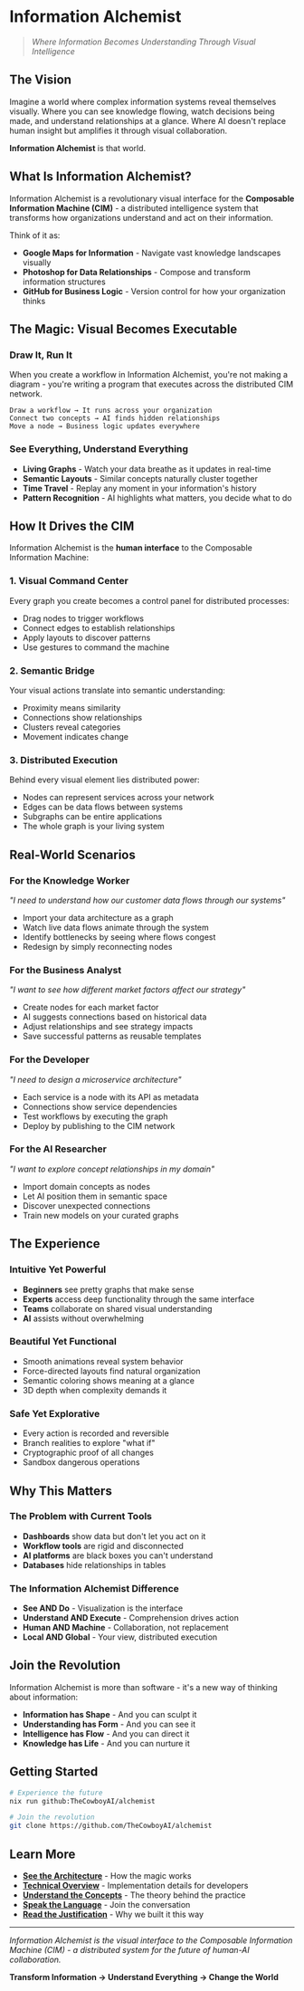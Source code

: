 # Information Alchemist

> *Where Information Becomes Understanding Through Visual Intelligence*

## The Vision

Imagine a world where complex information systems reveal themselves visually. Where you can see knowledge flowing, watch decisions being made, and understand relationships at a glance. Where AI doesn't replace human insight but amplifies it through visual collaboration.

**Information Alchemist** is that world.

## What Is Information Alchemist?

Information Alchemist is a revolutionary visual interface for the **Composable Information Machine (CIM)** - a distributed intelligence system that transforms how organizations understand and act on their information.

Think of it as:
- **Google Maps for Information** - Navigate vast knowledge landscapes visually
- **Photoshop for Data Relationships** - Compose and transform information structures
- **GitHub for Business Logic** - Version control for how your organization thinks

## The Magic: Visual Becomes Executable

### Draw It, Run It

When you create a workflow in Information Alchemist, you're not making a diagram - you're writing a program that executes across the distributed CIM network.

```
Draw a workflow → It runs across your organization
Connect two concepts → AI finds hidden relationships
Move a node → Business logic updates everywhere
```

### See Everything, Understand Everything

- **Living Graphs** - Watch your data breathe as it updates in real-time
- **Semantic Layouts** - Similar concepts naturally cluster together
- **Time Travel** - Replay any moment in your information's history
- **Pattern Recognition** - AI highlights what matters, you decide what to do

## How It Drives the CIM

Information Alchemist is the **human interface** to the Composable Information Machine:

### 1. **Visual Command Center**
Every graph you create becomes a control panel for distributed processes:
- Drag nodes to trigger workflows
- Connect edges to establish relationships
- Apply layouts to discover patterns
- Use gestures to command the machine

### 2. **Semantic Bridge**
Your visual actions translate into semantic understanding:
- Proximity means similarity
- Connections show relationships
- Clusters reveal categories
- Movement indicates change

### 3. **Distributed Execution**
Behind every visual element lies distributed power:
- Nodes can represent services across your network
- Edges can be data flows between systems
- Subgraphs can be entire applications
- The whole graph is your living system

## Real-World Scenarios

### For the Knowledge Worker
*"I need to understand how our customer data flows through our systems"*

- Import your data architecture as a graph
- Watch live data flows animate through the system
- Identify bottlenecks by seeing where flows congest
- Redesign by simply reconnecting nodes

### For the Business Analyst
*"I want to see how different market factors affect our strategy"*

- Create nodes for each market factor
- AI suggests connections based on historical data
- Adjust relationships and see strategy impacts
- Save successful patterns as reusable templates

### For the Developer
*"I need to design a microservice architecture"*

- Each service is a node with its API as metadata
- Connections show service dependencies
- Test workflows by executing the graph
- Deploy by publishing to the CIM network

### For the AI Researcher
*"I want to explore concept relationships in my domain"*

- Import domain concepts as nodes
- Let AI position them in semantic space
- Discover unexpected connections
- Train new models on your curated graphs

## The Experience

### Intuitive Yet Powerful
- **Beginners** see pretty graphs that make sense
- **Experts** access deep functionality through the same interface
- **Teams** collaborate on shared visual understanding
- **AI** assists without overwhelming

### Beautiful Yet Functional
- Smooth animations reveal system behavior
- Force-directed layouts find natural organization
- Semantic coloring shows meaning at a glance
- 3D depth when complexity demands it

### Safe Yet Explorative
- Every action is recorded and reversible
- Branch realities to explore "what if"
- Cryptographic proof of all changes
- Sandbox dangerous operations

## Why This Matters

### The Problem with Current Tools
- **Dashboards** show data but don't let you act on it
- **Workflow tools** are rigid and disconnected
- **AI platforms** are black boxes you can't understand
- **Databases** hide relationships in tables

### The Information Alchemist Difference
- **See AND Do** - Visualization is the interface
- **Understand AND Execute** - Comprehension drives action
- **Human AND Machine** - Collaboration, not replacement
- **Local AND Global** - Your view, distributed execution

## Join the Revolution

Information Alchemist is more than software - it's a new way of thinking about information:

- **Information has Shape** - And you can sculpt it
- **Understanding has Form** - And you can see it
- **Intelligence has Flow** - And you can direct it
- **Knowledge has Life** - And you can nurture it

## Getting Started

```bash
# Experience the future
nix run github:TheCowboyAI/alchemist

# Join the revolution
git clone https://github.com/TheCowboyAI/alchemist
```

## Learn More

- **[See the Architecture](architecture/)** - How the magic works
- **[Technical Overview](technical-overview.md)** - Implementation details for developers
- **[Understand the Concepts](conceptual-implementation.md)** - The theory behind the practice
- **[Speak the Language](vocabulary.md)** - Join the conversation
- **[Read the Justification](design-justification.md)** - Why we built it this way

---

*Information Alchemist is the visual interface to the Composable Information Machine (CIM) - a distributed system for the future of human-AI collaboration.*

**Transform Information → Understand Everything → Change the World**
